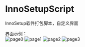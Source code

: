 # InnoSetupScript
InnoSetup软件打包脚本，自定义界面

界面示例：<br>
![page0](https://github.com/tgtsml/InnoSetupScript/blob/main/images/page0.png)
![page1](https://github.com/tgtsml/InnoSetupScript/blob/main/images/page1.png)
![page2](https://github.com/tgtsml/InnoSetupScript/blob/main/images/page2.png)
![page3](https://github.com/tgtsml/InnoSetupScript/blob/main/images/page3.png)
